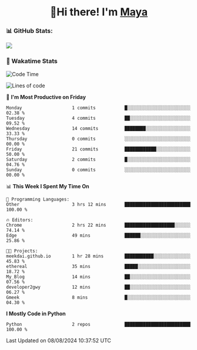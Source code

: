  <h1 align="center">👋Hi there! I'm <a href="https://liumyblog.cn">Maya</a></h1>

### 📊 GitHub Stats:
<p href="https://github.com/anuraghazra/github-readme-stats">
<img align="left" src="https://github-readme-stats.vercel.app/api?username=liumy-lay&show_icons=true&title_color=ffffff&icon_color=ffffff&text_color=ffffff&bg_color=D80835&hide_title=true" />
</p>
<br clear="left"/>

### 🚀 Wakatime Stats
<!--START_SECTION:waka-->
![Code Time](http://img.shields.io/badge/Code%20Time-81%20hrs%2037%20mins-blue)

![Lines of code](https://img.shields.io/badge/From%20Hello%20World%20I%27ve%20Written-0%20lines%20of%20code-blue)

📅 **I'm Most Productive on Friday** 

```text
Monday                   1 commits           █░░░░░░░░░░░░░░░░░░░░░░░░   02.38 % 
Tuesday                  4 commits           ██░░░░░░░░░░░░░░░░░░░░░░░   09.52 % 
Wednesday                14 commits          ████████░░░░░░░░░░░░░░░░░   33.33 % 
Thursday                 0 commits           ░░░░░░░░░░░░░░░░░░░░░░░░░   00.00 % 
Friday                   21 commits          ████████████░░░░░░░░░░░░░   50.00 % 
Saturday                 2 commits           █░░░░░░░░░░░░░░░░░░░░░░░░   04.76 % 
Sunday                   0 commits           ░░░░░░░░░░░░░░░░░░░░░░░░░   00.00 % 
```


📊 **This Week I Spent My Time On** 

```text
💬 Programming Languages: 
Other                    3 hrs 12 mins       █████████████████████████   100.00 % 

🔥 Editors: 
Chrome                   2 hrs 22 mins       ███████████████████░░░░░░   74.14 % 
Edge                     49 mins             ██████░░░░░░░░░░░░░░░░░░░   25.86 % 

🐱‍💻 Projects: 
meekdai.github.io        1 hr 28 mins        ███████████░░░░░░░░░░░░░░   45.83 % 
ethereal                 35 mins             █████░░░░░░░░░░░░░░░░░░░░   18.72 % 
My_Blog                  14 mins             ██░░░░░░░░░░░░░░░░░░░░░░░   07.56 % 
developer2gwy            12 mins             ██░░░░░░░░░░░░░░░░░░░░░░░   06.27 % 
Gmeek                    8 mins              █░░░░░░░░░░░░░░░░░░░░░░░░   04.30 % 
```

**I Mostly Code in Python** 

```text
Python                   2 repos             █████████████████████████   100.00 % 
```




 Last Updated on 08/08/2024 10:37:52 UTC
<!--END_SECTION:waka-->
